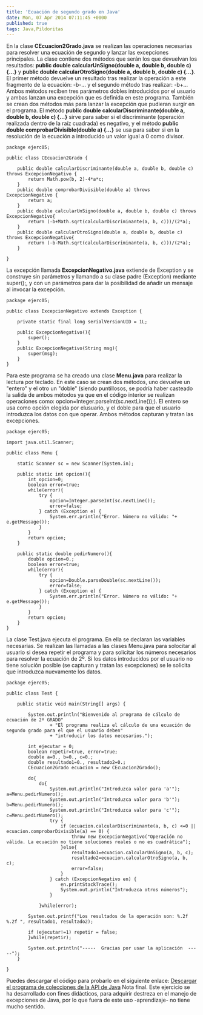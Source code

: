 ```yaml
---
title: 'Ecuación de segundo grado en Java'
date: Mon, 07 Apr 2014 07:11:45 +0000
published: true
tags: Java,Pildoritas
---
```


En la clase **CEcuacion2Grado.java** se realizan las operaciones necesarias para resolver una ecuación de segundo y lanzar las excepciones principales. La clase contiene dos métodos que serán los que devuelvan los resultados: **public double calcularUnSigno(double a, double b, double c) {...}** y **public double calcularOtroSigno(double a, double b, double c) {...}**. El primer método devuelve un resultado tras realizar la operación a este fragmento de la ecuación: -b-... y el segundo método tras realizar: -b+... Ambos métodos reciben tres parámetros dobles introducidos por el usuario y ambas lanzan una excepción que es definida en este programa. También se crean dos métodos más para lanzar la excepción que pudieran surgir en el programa. El método **public double calcularDiscriminante(double a, double b, double c) {...}** sirve para saber si el discriminante (operación realizada dentro de la raíz cuadrada) es negativo, y el método **public double comprobarDivisible(double a) {...}** se usa para saber si en la resolución de la ecuación a introducido un valor igual a 0 como divisor.

```
package ejerc05;

public class CEcuacion2Grado {

	public double calcularDiscriminante(double a, double b, double c) throws ExcepcionNegativo {
		return Math.pow(b, 2)-4*a*c;
	}
	public double comprobarDivisible(double a) throws ExcepcionNegativo {
		return a;
	}
	public double calcularUnSigno(double a, double b, double c) throws ExcepcionNegativo{
		return (-b+Math.sqrt(calcularDiscriminante(a, b, c)))/(2*a);
	}
	public double calcularOtroSigno(double a, double b, double c) throws ExcepcionNegativo{
		return (-b-Math.sqrt(calcularDiscriminante(a, b, c)))/(2*a);
	}

}
```

La excepción llamada **ExcepcionNegativo.java** extiende de Exception y se construye sin parámetros y llamando a su clase padre (Exception) mediante super();, y con un parámetros para dar la posibilidad de añadir un mensaje al invocar la excepción.

```
package ejerc05;

public class ExcepcionNegativo extends Exception {

	private static final long serialVersionUID = 1L;

	public ExcepcionNegativo(){
		super();
	}
	public ExcepcionNegativo(String msg){
		super(msg);
	}
}
```

Para este programa se ha creado una clase **Menu.java** para realizar la lectura por teclado. En este caso se crean dos métodos, uno devuelve un "entero" y el otro un "doble" (siendo puntillosos, se podría haber casteado la salida de ambos métodos ya que en el código interior se realizan operaciones como: opcion=Integer.parseInt(sc.nextLine());). El entero se usa como opción elegida por elusuario, y el doble para que el usuario introduzca los datos con que operar. Ambos métodos capturan y tratan las excepciones.

```
package ejerc05;

import java.util.Scanner;

public class Menu {

	static Scanner sc = new Scanner(System.in);

	public static int opcion(){
		int opcion=0;
		boolean error=true;
		while(error){
			try {
				opcion=Integer.parseInt(sc.nextLine());
				error=false;			
			} catch (Exception e) {
				System.err.println("Error. Número no válido: "+ e.getMessage());
			}
		}
		return opcion;
	}

	public static double pedirNumero(){
		double opcion=0.;
		boolean error=true;
		while(error){
			try {
				opcion=Double.parseDouble(sc.nextLine());
				error=false;			
			} catch (Exception e) {
				System.err.println("Error. Número no válido: "+ e.getMessage());
			}
		}
		return opcion;
	}
}
```

La clase Test.java ejecuta el programa. En ella se declaran las variables necesarias. Se realizan las llamadas a las clases Menu.java para solocitar al usuario si desea repetir el programa y para solicitar los números necesarios para resolver la ecuación de 2º. Si los datos introducidos por el usuario no tiene solución posible (se capturan y tratan las excepciones) se le solicita que introduzca nuevamente los datos.

```
package ejerc05;

public class Test {

	public static void main(String[] args) {

		System.out.println("Bienvenido al programa de cálculo de ecuación de 2º GRADO"
				+ "El programa realiza el cálculo de una ecuación de segundo grado para el que el usuario deben"
				+ "introducir los datos necesarios.");

		int ejecutar = 0;
		boolean repetir=true, error=true;
		double a=0., b=0., c=0.;
		double resultado1=0., resultado2=0.;
		CEcuacion2Grado ecuacion = new CEcuacion2Grado();

		do{
			do{
				System.out.println("Introduzca valor para 'a'"); a=Menu.pedirNumero();
				System.out.println("Introduzca valor para 'b'"); b=Menu.pedirNumero();
				System.out.println("Introduzca valor para 'c'"); c=Menu.pedirNumero();
				try {
					if (ecuacion.calcularDiscriminante(a, b, c) <=0 || ecuacion.comprobarDivisible(a) == 0) {
						throw new ExcepcionNegativo("Operación no válida. La ecuación no tiene soluciones reales o no es cuadrática");
					}else{
						resultado1=ecuacion.calcularUnSigno(a, b, c);
						resultado2=ecuacion.calcularOtroSigno(a, b, c);		
						error=false;
					}
				} catch (ExcepcionNegativo en) {
					en.printStackTrace();
					System.out.println("Introduzca otros números");
				}

			}while(error);

		System.out.printf("Los resultados de la operación son: %.2f %.2f ", resultado1, resultado2);

		if (ejecutar!=1) repetir = false;	
		}while(repetir);

		System.out.println("-----  Gracias por usar la aplicación  -----");
	}

}
```

Puedes descargar el código para probarlo en el siguiente enlace: [Descargar el programa de colecciones de la API de Java](https://dl.dropboxusercontent.com/u/12043780/ivanalbizu.eu/ejerc05.zip "Descargar ejemplo programa Excepciones Ecuación de 2 grado") Nota final. Este ejercicio se ha desarrollado con fines didácticos, para adquirir destreza en el manejo de excepciones de Java, por lo que fuera de este uso -aprendizaje- no tiene mucho sentido.